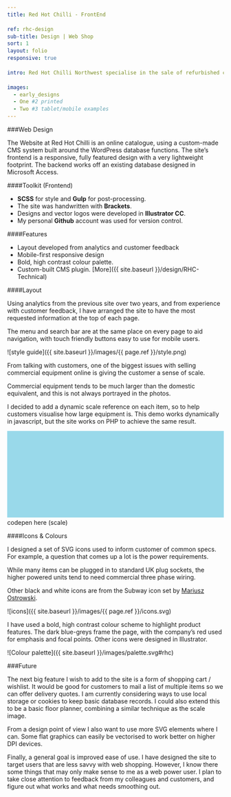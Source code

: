 ```yaml
---
title: Red Hot Chilli - FrontEnd

ref: rhc-design
sub-title: Design | Web Shop
sort: 1
layout: folio
responsive: true

intro: Red Hot Chilli Northwest specialise in the sale of refurbished commercial catering equipment. They needed a site that would show off the company’s regularly updating product list, serving both UK and across Europe.

images:
  - early_designs
  - One #2 printed
  - Two #3 tablet/mobile examples
---
```


###Web Design

The Website at Red Hot Chilli is an online catalogue, using a custom-made CMS system built around the WordPress database functions. The site’s frontend is a responsive, fully featured design with a very lightweight footprint. The backend works off an existing database designed in Microsoft Access.

####Toolkit (Frontend)

- **SCSS** for style and **Gulp** for post-processing.
- The site was handwritten with **Brackets**.
- Designs and vector logos were developed in **Illustrator CC**.
- My personal **Github** account was used for version control.

####Features

- Layout developed from analytics and customer feedback
- Mobile-first responsive design
- Bold, high contrast colour palette.
- Custom-built CMS plugin. [More]({{ site.baseurl }}/design/RHC-Technical)

####Layout

Using analytics from the previous site over two years, and from experience with customer feedback, I have arranged the site to have the most requested information at the top of each page.

The menu and search bar are at the same place on every page to aid navigation, with touch friendly buttons easy to use for mobile users.

![style guide]({{ site.baseurl }}/images/{{ page.ref }}/style.png)

From talking with customers, one of the biggest issues with selling commercial equipment online is giving the customer a sense of scale.

Commercial equipment tends to be much larger than the domestic equivalent, and this is not always portrayed in the photos.

I decided to add a dynamic scale reference on each item, so to help customers visualise how large equipment is. This demo works dynamically in javascript, but the site works on PHP to achieve the same result.

![scale](/images/placeholder.png)
codepen here (scale)

####Icons & Colours

I designed a set of SVG icons used to inform customer of common specs. For example, a question that comes up a lot is the power requirements.

While many items can be plugged in to standard UK plug sockets, the higher powered units tend to need commercial three phase wiring.

Other black and white icons are from the Subway icon set by [Mariusz Ostrowski](https://github.com/mariuszostrowski/subway).

![icons]({{ site.baseurl }}/images/{{ page.ref }}/icons.svg)

I have used a bold, high contrast colour scheme to highlight product features. The dark blue-greys frame the page, with the company’s red used for emphasis and focal points.
 Other icons were designed in Illustrator.

![Colour palette]({{ site.baseurl }}/images/palette.svg#rhc)



###Future

The next big feature I wish to add to the site is a form of shopping cart / wishlist. It would be good for customers to mail a list of multiple items so we can offer delivery quotes. I am currently considering ways to use local storage or cookies to keep basic database records. I could also extend this to be a basic floor planner, combining a similar technique as the scale image.

From a design point of view I also want to use more SVG elements where I can. Some flat graphics can easily be vectorised to work better on higher DPI devices.

Finally, a general goal is improved ease of use. I have designed the site to target users that are less savvy with web shopping. However, I know there some things that may only make sense to me as a web power user. I plan to take close attention to feedback from my colleagues and customers, and figure out what works and what needs smoothing out.
